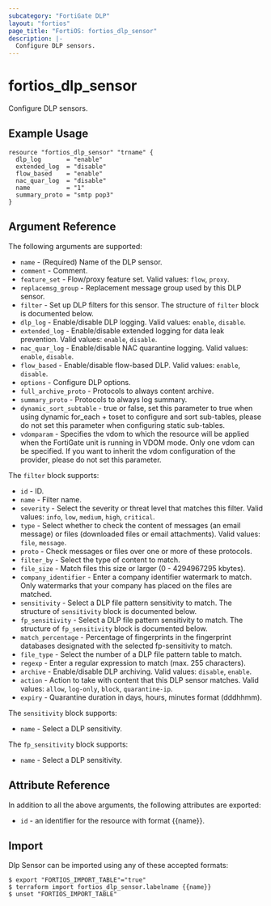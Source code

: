 ```yaml
---
subcategory: "FortiGate DLP"
layout: "fortios"
page_title: "FortiOS: fortios_dlp_sensor"
description: |-
  Configure DLP sensors.
---
```


# fortios_dlp_sensor
Configure DLP sensors.

## Example Usage

```hcl
resource "fortios_dlp_sensor" "trname" {
  dlp_log       = "enable"
  extended_log  = "disable"
  flow_based    = "enable"
  nac_quar_log  = "disable"
  name          = "1"
  summary_proto = "smtp pop3"
}
```

## Argument Reference

The following arguments are supported:

* `name` - (Required) Name of the DLP sensor.
* `comment` - Comment.
* `feature_set` - Flow/proxy feature set. Valid values: `flow`, `proxy`.
* `replacemsg_group` - Replacement message group used by this DLP sensor.
* `filter` - Set up DLP filters for this sensor. The structure of `filter` block is documented below.
* `dlp_log` - Enable/disable DLP logging. Valid values: `enable`, `disable`.
* `extended_log` - Enable/disable extended logging for data leak prevention. Valid values: `enable`, `disable`.
* `nac_quar_log` - Enable/disable NAC quarantine logging. Valid values: `enable`, `disable`.
* `flow_based` - Enable/disable flow-based DLP. Valid values: `enable`, `disable`.
* `options` - Configure DLP options.
* `full_archive_proto` - Protocols to always content archive.
* `summary_proto` - Protocols to always log summary.
* `dynamic_sort_subtable` - true or false, set this parameter to true when using dynamic for_each + toset to configure and sort sub-tables, please do not set this parameter when configuring static sub-tables.
* `vdomparam` - Specifies the vdom to which the resource will be applied when the FortiGate unit is running in VDOM mode. Only one vdom can be specified. If you want to inherit the vdom configuration of the provider, please do not set this parameter.

The `filter` block supports:

* `id` - ID.
* `name` - Filter name.
* `severity` - Select the severity or threat level that matches this filter. Valid values: `info`, `low`, `medium`, `high`, `critical`.
* `type` - Select whether to check the content of messages (an email message) or files (downloaded files or email attachments).  Valid values: `file`, `message`.
* `proto` - Check messages or files over one or more of these protocols.
* `filter_by` - Select the type of content to match.
* `file_size` - Match files this size or larger (0 - 4294967295 kbytes).
* `company_identifier` - Enter a company identifier watermark to match. Only watermarks that your company has placed on the files are matched.
* `sensitivity` - Select a DLP file pattern sensitivity to match. The structure of `sensitivity` block is documented below.
* `fp_sensitivity` - Select a DLP file pattern sensitivity to match. The structure of `fp_sensitivity` block is documented below.
* `match_percentage` - Percentage of fingerprints in the fingerprint databases designated with the selected fp-sensitivity to match.
* `file_type` - Select the number of a DLP file pattern table to match.
* `regexp` - Enter a regular expression to match (max. 255 characters).
* `archive` - Enable/disable DLP archiving. Valid values: `disable`, `enable`.
* `action` - Action to take with content that this DLP sensor matches. Valid values: `allow`, `log-only`, `block`, `quarantine-ip`.
* `expiry` - Quarantine duration in days, hours, minutes format (dddhhmm).

The `sensitivity` block supports:

* `name` - Select a DLP sensitivity.

The `fp_sensitivity` block supports:

* `name` - Select a DLP sensitivity.


## Attribute Reference

In addition to all the above arguments, the following attributes are exported:
* `id` - an identifier for the resource with format {{name}}.

## Import

Dlp Sensor can be imported using any of these accepted formats:
```
$ export "FORTIOS_IMPORT_TABLE"="true"
$ terraform import fortios_dlp_sensor.labelname {{name}}
$ unset "FORTIOS_IMPORT_TABLE"
```
